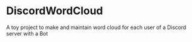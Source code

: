 # DiscordWordCloud
A toy project to make and maintain word cloud for each user of a Discord server with a Bot
